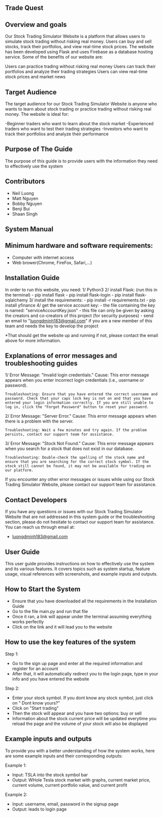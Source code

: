 ## Trade Quest ##

## Overview and goals ##
Our Stock Trading Simulator Website is a platform that allows users to simulate stock trading without risking real money. Users can buy and sell stocks, track their portfolios, and view real-time stock prices. The website has been developed using Flask and uses Firebase as a database hosting service. Some of the benefits of our website are:

Users can practice trading without risking real money
Users can track their portfolios and analyze their trading strategies
Users can view real-time stock prices and market news

## Target Audience ##
The target audience for our Stock Trading Simulator Website is anyone who wants to learn about stock trading or practice trading without risking real money. The website is ideal for:

-Beginner traders who want to learn about the stock market
-Experienced traders who want to test their trading strategies
-Investors who want to track their portfolios and analyze their performance

## Purpose of The Guide ##
The purpose of this guide is to provide users with the information they need to effectively use the system

## Contributors ##
- Neil Luong
- Matt Nguyen
- Bobby Nguyen
- Benji Bui
- Shaan Singh

## System Manual ##

## Minimum hardware and software requirements:
- Computer with internet access
- Web brower(Chrome, FireFox, Safari,...)
## Installation Guide
In order to run this website, you need:
1/ Python3
2/ install Flask: (run this in the terminal)
    - pip install flask
    - pip install flask-login
    - pip install flask-sqlalchemy
3/ install the requirements:
    - pip install -r requirements.txt
    - pip install yfinance
4/ get the service account key:
    - the file containing the key is named: "serviceAccountKey.json" 
    - this file can only be given by asking the creators and co-creators of this project (for security purposes)
    - send an email to "luongdminh183@gmail.com" if you are a new member of this team and needs the key to develop the project

*That should get the website up and running
if not, please contact the email above for more information.

## Explanations of error messages and troubleshooting guides
1/  Error Message: "Invalid login credentials."
    Cause: This error message appears when you enter incorrect login credentials (i.e., username or password).

    Troubleshooting: Ensure that you have entered the correct username and password. Check that your caps lock key is not on and that you have entered your login information correctly. If you are still unable to log in, click the "Forgot Password" button to reset your password.

2/  Error Message: "Server Error."
    Cause: This error message appears when there is a problem with the server.

    Troubleshooting: Wait a few minutes and try again. If the problem persists, contact our support team for assistance.

3/  Error Message: "Stock Not Found."
    Cause: This error message appears when you search for a stock that does not exist in our database.

    Troubleshooting: Double-check the spelling of the stock name and ensure that you are searching for the correct stock symbol. If the stock still cannot be found, it may not be available for trading on our platform.

If you encounter any other error messages or issues while using our Stock Trading Simulator Website, please contact our support team for assistance.

## Contact Developers
If you have any questions or issues with our Stock Trading Simulator Website that are not addressed in this system guide or the troubleshooting section, please do not hesitate to contact our support team for assistance. You can reach us through email at: 
- luongdminh183@gmail.com


## User Guide ##
This user guide provides instructions on how to effectively use the system and its various features. It covers topics such as system startup, feature usage, visual references with screenshots, and example inputs and outputs.
## How to Start the System 
- Ensure that you have downloaded all the requirements in the Installation Guide
- Go to the file main.py and run that file
- Once it ran, a link will appear under the terminal assuming everything works perfectly
- Click on the link and it will lead you to the website
          
## How to use the key features of the system 
Step 1:
- Go to the sign up page and enter all the required information and register for an account
- After that, it will automatically redirect you to the login page, type in your info and you have entered the website

Step 2:
- Enter your stock symbol. If you dont know any stock symbol, just click on " Dont know yours?"
- Click on "Start trading"
- Then the stock will appear and you have two options: buy or sell
- Information about the stock current price will be updated everytime you reload the page and the volume of your stock will also be displayed



## Example inputs and outputs 
To provide you with a better understanding of how the system works, here are some example inputs and their corresponding outputs:

Example 1:
- Input: TSLA into the stock symbol bar
- Output: WHole Tesla stock market with graphs, current market price, current volume, current portfolio value, and current profit

Example 2:
- Input: username, email, password in the signup page
- Output: leads to login page







